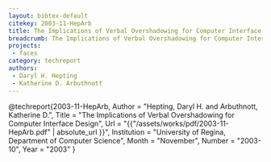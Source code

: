 ```yaml
---
layout: bibtex-default
citekey: 2003-11-HepArb
title: The Implications of Verbal Overshadowing for Computer Interface Design (2003)
breadcrumb: The Implications of Verbal Overshadowing for Computer Interface Design (2003)
projects:
 - faces
category: techreport
authors:
 - Daryl H. Hepting 
 - Katherine D. Arbuthnott 
---
```

@techreport{2003-11-HepArb,
	Author =  "Hepting, Daryl H. and Arbuthnott, Katherine D.",
	Title =  "The Implications of Verbal Overshadowing for Computer Interface Design",
	Url = \"{{"/assets/works/pdf/2003-11-HepArb.pdf" | absolute_url }}\",
	Institution =  "University of Regina, Department of Computer Science",
	Month =  "November",
	Number =  "2003-10",
	Year =  "2003"
}
